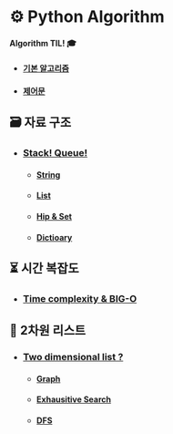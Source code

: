 # ⚙ Python Algorithm

#### 	Algorithm TIL! 🎓

- ####  [기본 알고리즘](Algorithm_base.md)

- #### [제어문](Control_Statement.md)



## 🗃 자료 구조 

  - ### [Stack! Queue!](stack_queue)
    
    - #### [String](String.md)
    - #### [List](List.md)
    - #### [Hip & Set](hip_set.md)
    - #### [Dictioary](Dictioary.md)

  

## ⏳ 시간 복잡도

  - ### [Time complexity & BIG-O](big-O.md)



## 📝 2차원 리스트 

- ### [Two dimensional list ?](Two_dimensional_list) 

  - #### [Graph](graph.md)

  - #### [Exhausitive Search](Exhaustive_Search.md)

  - #### [DFS](DFS.md)
